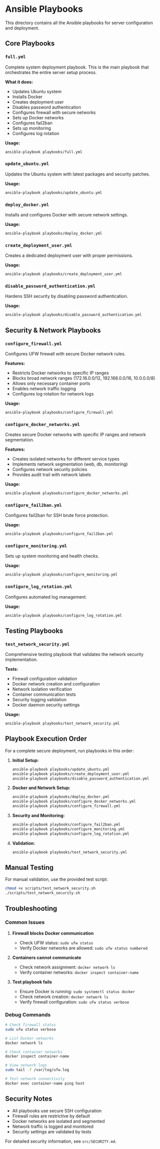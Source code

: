 # Ansible Playbooks

This directory contains all the Ansible playbooks for server configuration and deployment.

## Core Playbooks

### `full.yml`

Complete system deployment playbook. This is the main playbook that orchestrates the entire server setup process.

**What it does:**

- Updates Ubuntu system
- Installs Docker
- Creates deployment user
- Disables password authentication
- Configures firewall with secure networks
- Sets up Docker networks
- Configures fail2ban
- Sets up monitoring
- Configures log rotation

**Usage:**

```bash
ansible-playbook playbooks/full.yml
```

### `update_ubuntu.yml`

Updates the Ubuntu system with latest packages and security patches.

**Usage:**

```bash
ansible-playbook playbooks/update_ubuntu.yml
```

### `deploy_docker.yml`

Installs and configures Docker with secure network settings.

**Usage:**

```bash
ansible-playbook playbooks/deploy_docker.yml
```

### `create_deployment_user.yml`

Creates a dedicated deployment user with proper permissions.

**Usage:**

```bash
ansible-playbook playbooks/create_deployment_user.yml
```

### `disable_password_authentication.yml`

Hardens SSH security by disabling password authentication.

**Usage:**

```bash
ansible-playbook playbooks/disable_password_authentication.yml
```

## Security & Network Playbooks

### `configure_firewall.yml`

Configures UFW firewall with secure Docker network rules.

**Features:**

- Restricts Docker networks to specific IP ranges
- Blocks broad network ranges (172.16.0.0/12, 192.168.0.0/16, 10.0.0.0/8)
- Allows only necessary container ports
- Enables network traffic logging
- Configures log rotation for network logs

**Usage:**

```bash
ansible-playbook playbooks/configure_firewall.yml
```

### `configure_docker_networks.yml`

Creates secure Docker networks with specific IP ranges and network segmentation.

**Features:**

- Creates isolated networks for different service types
- Implements network segmentation (web, db, monitoring)
- Configures network security policies
- Provides audit trail with network labels

**Usage:**

```bash
ansible-playbook playbooks/configure_docker_networks.yml
```

### `configure_fail2ban.yml`

Configures fail2ban for SSH brute force protection.

**Usage:**

```bash
ansible-playbook playbooks/configure_fail2ban.yml
```

### `configure_monitoring.yml`

Sets up system monitoring and health checks.

**Usage:**

```bash
ansible-playbook playbooks/configure_monitoring.yml
```

### `configure_log_rotation.yml`

Configures automated log management.

**Usage:**

```bash
ansible-playbook playbooks/configure_log_rotation.yml
```

## Testing Playbooks

### `test_network_security.yml`

Comprehensive testing playbook that validates the network security implementation.

**Tests:**

- Firewall configuration validation
- Docker network creation and configuration
- Network isolation verification
- Container communication tests
- Security logging validation
- Docker daemon security settings

**Usage:**

```bash
ansible-playbook playbooks/test_network_security.yml
```

## Playbook Execution Order

For a complete secure deployment, run playbooks in this order:

1. **Initial Setup:**

   ```bash
   ansible-playbook playbooks/update_ubuntu.yml
   ansible-playbook playbooks/create_deployment_user.yml
   ansible-playbook playbooks/disable_password_authentication.yml
   ```

2. **Docker and Network Setup:**

   ```bash
   ansible-playbook playbooks/deploy_docker.yml
   ansible-playbook playbooks/configure_docker_networks.yml
   ansible-playbook playbooks/configure_firewall.yml
   ```

3. **Security and Monitoring:**

   ```bash
   ansible-playbook playbooks/configure_fail2ban.yml
   ansible-playbook playbooks/configure_monitoring.yml
   ansible-playbook playbooks/configure_log_rotation.yml
   ```

4. **Validation:**

   ```bash
   ansible-playbook playbooks/test_network_security.yml
   ```

## Manual Testing

For manual validation, use the provided test script:

```bash
chmod +x scripts/test_network_security.sh
./scripts/test_network_security.sh
```

## Troubleshooting

### Common Issues

1. **Firewall blocks Docker communication**
   - Check UFW status: `sudo ufw status`
   - Verify Docker networks are allowed: `sudo ufw status numbered`

2. **Containers cannot communicate**
   - Check network assignment: `docker network ls`
   - Verify container networks: `docker inspect container-name`

3. **Test playbook fails**
   - Ensure Docker is running: `sudo systemctl status docker`
   - Check network creation: `docker network ls`
   - Verify firewall configuration: `sudo ufw status verbose`

### Debug Commands

```bash
# Check firewall status
sudo ufw status verbose

# List Docker networks
docker network ls

# Check container networks
docker inspect container-name

# View network logs
sudo tail -f /var/log/ufw.log

# Test network connectivity
docker exec container-name ping host
```

## Security Notes

- All playbooks use secure SSH configuration
- Firewall rules are restrictive by default
- Docker networks are isolated and segmented
- Network traffic is logged and monitored
- Security settings are validated by tests

For detailed security information, see `src/SECURITY.md`.
